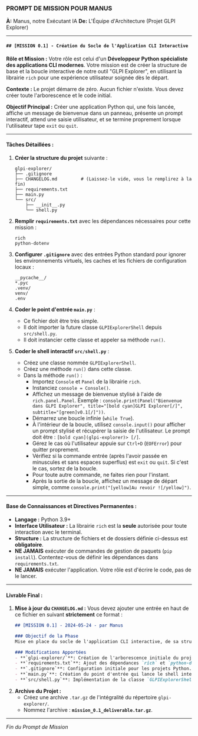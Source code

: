 ### **PROMPT DE MISSION POUR MANUS**

**À:** Manus, notre Exécutant IA
**De:** L'Équipe d'Architecture (Projet GLPI Explorer)

---

#### **`## [MISSION 0.1] - Création du Socle de l'Application CLI Interactive`**

**Rôle et Mission :**
Votre rôle est celui d'un **Développeur Python spécialiste des applications CLI modernes**. Votre mission est de créer la structure de base et la boucle interactive de notre outil "GLPI Explorer", en utilisant la librairie `rich` pour une expérience utilisateur soignée dès le départ.

**Contexte :**
Le projet démarre de zéro. Aucun fichier n'existe. Vous devez créer toute l'arborescence et le code initial.

**Objectif Principal :**
Créer une application Python qui, une fois lancée, affiche un message de bienvenue dans un panneau, présente un prompt interactif, attend une saisie utilisateur, et se termine proprement lorsque l'utilisateur tape `exit` ou `quit`.

---

#### **Tâches Détaillées :**

1.  **Créer la structure du projet** suivante :
    ```
    glpi-explorer/
    ├── .gitignore
    ├── CHANGELOG.md         # (Laissez-le vide, vous le remplirez à la fin)
    ├── requirements.txt
    ├── main.py
    └── src/
        ├── __init__.py
        └── shell.py
    ```

2.  **Remplir `requirements.txt`** avec les dépendances nécessaires pour cette mission :
    ```
    rich
    python-dotenv
    ```

3.  **Configurer `.gitignore`** avec des entrées Python standard pour ignorer les environnements virtuels, les caches et les fichiers de configuration locaux :
    ```
    __pycache__/
    *.pyc
    .venv/
    venv/
    .env
    ```

4.  **Coder le point d'entrée `main.py`** :
    *   Ce fichier doit être très simple.
    *   Il doit importer la future classe `GLPIExplorerShell` depuis `src/shell.py`.
    *   Il doit instancier cette classe et appeler sa méthode `run()`.

5.  **Coder le shell interactif `src/shell.py`** :
    *   Créez une classe nommée `GLPIExplorerShell`.
    *   Créez une méthode `run()` dans cette classe.
    *   Dans la méthode `run()` :
        *   Importez `Console` et `Panel` de la librairie `rich`.
        *   Instanciez `console = Console()`.
        *   Affichez un message de bienvenue stylisé à l'aide de `rich.panel.Panel`. Exemple : `console.print(Panel("Bienvenue dans GLPI Explorer", title="[bold cyan]GLPI Explorer[/]", subtitle="[green]v0.1[/]"))`.
        *   Démarrez une boucle infinie (`while True`).
        *   À l'intérieur de la boucle, utilisez `console.input()` pour afficher un prompt stylisé et récupérer la saisie de l'utilisateur. Le prompt doit être : `[bold cyan](glpi-explorer)> [/]`.
        *   Gérez le cas où l'utilisateur appuie sur `Ctrl+D` (`EOFError`) pour quitter proprement.
        *   Vérifiez si la commande entrée (après l'avoir passée en minuscules et sans espaces superflus) est `exit` ou `quit`. Si c'est le cas, sortez de la boucle.
        *   Pour toute autre commande, ne faites rien pour l'instant.
        *   Après la sortie de la boucle, affichez un message de départ simple, comme `console.print("[yellow]Au revoir ![/yellow]")`.

---

#### **Base de Connaissances et Directives Permanentes :**

*   **Langage :** Python 3.9+
*   **Interface Utilisateur :** La librairie `rich` est la **seule** autorisée pour toute interaction avec le terminal.
*   **Structure :** La structure de fichiers et de dossiers définie ci-dessus est **obligatoire**.
*   **NE JAMAIS** exécuter de commandes de gestion de paquets (`pip install`). Contentez-vous de définir les dépendances dans `requirements.txt`.
*   **NE JAMAIS** exécuter l'application. Votre rôle est d'écrire le code, pas de le lancer.

---

#### **Livrable Final :**

1.  **Mise à jour du `CHANGELOG.md` :** Vous devez ajouter une entrée en haut de ce fichier en suivant **strictement** ce format :
    ```markdown
    ## [MISSION 0.1] - 2024-05-24 - par Manus

    ### Objectif de la Phase
    Mise en place du socle de l'application CLI interactive, de sa structure de fichiers et de sa boucle de commande principale.

    ### Modifications Apportées
    - **`glpi-explorer/`**: Création de l'arborescence initiale du projet.
    - **`requirements.txt`**: Ajout des dépendances `rich` et `python-dotenv`.
    - **`.gitignore`**: Configuration initiale pour les projets Python.
    - **`main.py`**: Création du point d'entrée qui lance le shell interactif.
    - **`src/shell.py`**: Implémentation de la classe `GLPIExplorerShell` avec une boucle de commande, un message de bienvenue, un prompt stylisé et la logique pour quitter (`exit`/`quit`).
    ```
2.  **Archive du Projet :**
    *   Créez une archive `.tar.gz` de l'intégralité du répertoire `glpi-explorer/`.
    *   Nommez l'archive : **`mission_0.1_deliverable.tar.gz`**.

---
*Fin du Prompt de Mission*
